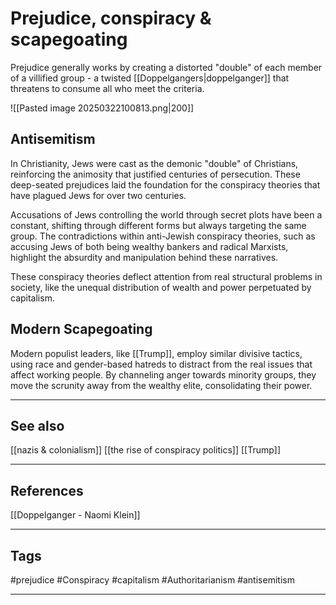 # Prejudice, conspiracy & scapegoating


Prejudice generally works by creating a distorted "double" of each member of a villified group - a twisted [[Doppelgangers|doppelganger]] that threatens to consume all who meet the criteria.

![[Pasted image 20250322100813.png|200]]

## Antisemitism
In Christianity, Jews were cast as the demonic "double" of Christians, reinforcing the animosity that justified centuries of persecution. These deep-seated prejudices laid the foundation for the conspiracy theories that have plagued Jews for over two centuries.

Accusations of Jews controlling the world through secret plots have been a constant, shifting through different forms but always targeting the same group. The contradictions within anti-Jewish conspiracy theories, such as accusing Jews of both being wealthy bankers and radical Marxists, highlight the absurdity and manipulation behind these narratives.

These conspiracy theories deflect attention from real structural problems in society, like the unequal distribution of wealth and power perpetuated by capitalism.

## Modern Scapegoating
Modern populist leaders, like [[Trump]], employ similar divisive tactics, using race and gender-based hatreds to distract from the real issues that affect working people. By channeling anger towards minority groups, they move the scrunity away from the wealthy elite, consolidating their power.


---
## See also

[[nazis & colonialism]]
[[the rise of conspiracy politics]]
[[Trump]]

---
## References

[[Doppelganger - Naomi Klein]]

---
## Tags

#prejudice #Conspiracy #capitalism #Authoritarianism #antisemitism

---

